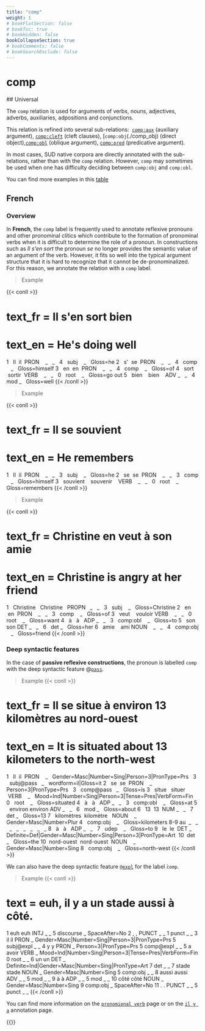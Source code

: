 ```yaml
---
title: "comp"
weight: 1
# bookFlatSection: false
# bookToc: true
# bookHidden: false
bookCollapseSection: true
# bookComments: false
# bookSearchExclude: false
---
```


# comp

## Universal 

The `comp` relation is used for arguments of verbs, nouns, adjectives, adverbs, auxiliaries, adpositions and conjunctions.

This relation is refined into several sub-relations:  [`comp:aux`](./comp_aux) (auxiliary argument), [`comp:cleft`](./comp_cleft) (cleft clauses), [`comp:obj`(./comp_obj) (direct object),[`comp:obl`](./comp_obl) (oblique argument), [`comp:pred`](./comp_pred) (predicative argument).

In most cases, SUD native corpora are directly annotated with the sub-relations, rather than with the `comp` relation. However, `comp` may sometimes be used when one has difficulty deciding between `comp:obj` and `comp:obl`.

You can find more examples in this [table](http://tables.grew.fr/?data=sud_deps/comp)

## French

### Overview

In **French**, the `comp` label is frequently used to annotate reflexive pronouns and other pronominal clitics which contribute to the formation of pronominal verbs when it is difficult to determine the role of a pronoun. In constructions such as *Il s'en sort* the pronoun *se* no longer provides the semantic value of an argument of the verb. However, it fits so well into the typical argument structure that it is hard to recognize that it cannot be de-pronominalized. For this reason, we annotate the relation with a `comp` label.

> Example 

{{< conll >}}
# text_fr = Il s'en sort bien
# text_en = He's doing well
1   Il  il  PRON    _   _   4   subj    _   Gloss=he
2   s'  se  PRON    _   _   4   comp    _   Gloss=himself
3   en  en  PRON    _   _   4   comp    _   Gloss=of
4   sort    sortir  VERB    _   _   0   root    _   Gloss=go out
5   bien    bien    ADV _   _   4   mod _   Gloss=well
{{< /conll >}}

> Example 

{{< conll >}}
# text_fr = Il se souvient
# text_en = He remembers
1   Il  il  PRON    _   _   3   subj    _   Gloss=he
2   se  se  PRON    _   _   3   comp    _   Gloss=himself
3   souvient    souvenir    VERB    _   _   0   root    _   Gloss=remembers
{{< /conll >}}

> Example 

{{< conll >}}
# text_fr = Christine en veut à son amie
# text_en = Christine is angry at her friend
1   Christine   Christine   PROPN   _   _   3   subj    _   Gloss=Christine
2   en  en  PRON    _   _   3   comp    _   Gloss=of
3   veut    vouloir VERB    _   _   0   root    _   Gloss=want
4   à   à   ADP _   _   3   comp:obl    _   Gloss=to
5   son son DET _   _   6   det _   Gloss=her
6   amie    ami NOUN    _   _   4   comp:obj    _   Gloss=friend
{{< /conll >}}

### Deep syntactic features

In the case of **passive reflexive constructions**, the pronoun is labelled `comp` with the deep syntactic feature @[`pass`](../../Deep/pass.md).


> Example 
{{< conll >}}
# text_fr = Il se situe à environ 13 kilomètres au nord-ouest
# text_en = It is situated about 13 kilometers to the north-west
1   Il  il  PRON    _   Gender=Masc|Number=Sing|Person=3|PronType=Prs   3   subj@pass   _   wordform=il|Gloss=it
2   se  se  PRON    _   Person=3|PronType=Prs   3   comp@pass   _   Gloss=is
3   situe   situer  VERB    _   Mood=Ind|Number=Sing|Person=3|Tense=Pres|VerbForm=Fin   0   root    _   Gloss=situated
4   à   à   ADP _   _   3   comp:obl    _   Gloss=at
5   environ environ ADV _   _   6   mod _   Gloss=about
6   13  13  NUM _   _   7   det _   Gloss=13
7   kilomètres  kilomètre   NOUN    _   Gender=Masc|Number=Plur 4   comp:obj    _   Gloss=kilometers
8-9 au  _   _   _   _   _   _   _   _
8   à   à   ADP _   _   7   udep    _   Gloss=to
9   le  le  DET _   Definite=Def|Gender=Masc|Number=Sing|Person=3|PronType=Art  10  det _   Gloss=the
10  nord-ouest  nord-ouest  NOUN    _   Gender=Masc|Number=Sing 8   comp:obj    _   Gloss=north-west
{{< /conll >}}

We can also have the deep syntactic feature [`@expl`](../../Deep/expletiv.md) for the label ̀`comp`. 

> Example 
{{< conll >}}
# text = euh, il y a un stade aussi à côté.
1	euh	euh	INTJ	_	_	5	discourse	_	SpaceAfter=No
2	,	,	PUNCT	_	_	1	punct	_	_
3	il	il	PRON	_	Gender=Masc|Number=Sing|Person=3|PronType=Prs	5	subj@expl	_	_
4	y	y	PRON	_	Person=3|PronType=Prs	5	comp@expl	_	_
5	a	avoir	VERB	_	Mood=Ind|Number=Sing|Person=3|Tense=Pres|VerbForm=Fin	0	root	_	_
6	un	un	DET	_	Definite=Ind|Gender=Masc|Number=Sing|PronType=Art	7	det	_	_
7	stade	stade	NOUN	_	Gender=Masc|Number=Sing	5	comp:obj	_	_
8	aussi	aussi	ADV	_	_	5	mod	_	_
9	à	à	ADP	_	_	5	mod	_	_
10	côté	côté	NOUN	_	Gender=Masc|Number=Sing	9	comp:obj	_	SpaceAfter=No
11	.	.	PUNCT	_	_	5	punct	_	_
{{< /conll >}}

You can find more information on the [`pronomional verb`](../../../language/French/syntaxic/french_pronominal_verb.md) page or on the [`il y a`](../../../language/French/syntaxic/il_y_a.md) annotation page. 


{{<agg comp_french>}}